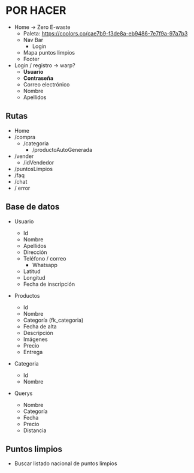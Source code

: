 # POR HACER

* Home -> Zero E-waste
    * Paleta: https://coolors.co/cae7b9-f3de8a-eb9486-7e7f9a-97a7b3
    * Nav Bar
        * Login
    * Mapa puntos limpios
    * Footer
* Login / registro -> warp?
    * **Usuario**
    * **Contraseña**
    * Correo electrónico
    * Nombre
    * Apellidos


## Rutas

* Home
* /compra
    * /categoria
        * /productoAutoGenerada
* /vender
    * /idVendedor
* /puntosLimpios
* /faq
* /chat
* / error

## Base de datos

* Usuario
    * Id
    * Nombre
    * Apellidos
    * Dirección
    * Teléfono / correo
         * Whatsapp
    * Latitud 
    * Longitud
    * Fecha de inscripción

* Productos
    * Id
    * Nombre
    * Categoría (fk_categoria)
    * Fecha de alta
    * Descripción
    * Imágenes
    * Precio
    * Entrega

* Categoria
    * Id
    * Nombre

* Querys
    * Nombre
    * Categoría
    * Fecha
    * Precio
    * Distancia


## Puntos limpios

* Buscar listado nacional de puntos limpios


